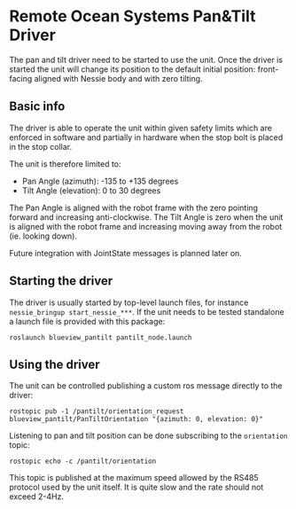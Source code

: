 Remote Ocean Systems Pan&Tilt Driver
====================================

The pan and tilt driver need to be started to use the unit. Once the driver is started the unit will change its position to the default initial position: front-facing aligned with Nessie body and with zero tilting.

## Basic info
The driver is able to operate the unit within given safety limits which are enforced in software and partially in hardware when the stop bolt is placed in the stop collar.

The unit is therefore limited to:
  - Pan Angle (azimuth): -135 to +135 degrees
  - Tilt Angle (elevation): 0 to 30 degrees

The Pan Angle is aligned with the robot frame with the zero pointing forward and increasing anti-clockwise. The Tilt Angle is zero when the unit is aligned with the robot frame and increasing moving away from the robot (ie. looking down).

Future integration with JointState messages is planned later on.

## Starting the driver
The driver is usually started by top-level launch files, for instance `nessie_bringup start_nessie_***`. If the unit needs to be tested standalone a launch file is provided with this package:

```
roslaunch blueview_pantilt pantilt_node.launch
```

## Using the driver 
The unit can be controlled publishing a custom ros message directly to the driver:

```
rostopic pub -1 /pantilt/orientation_request blueview_pantilt/PanTiltOrientation "{azimuth: 0, elevation: 0}"
```

Listening to pan and tilt position can be done subscribing to the `orientation` topic:

```
rostopic echo -c /pantilt/orientation
```

This topic is published at the maximum speed allowed by the RS485 protocol used by the unit itself. It is quite slow and the rate should not exceed 2-4Hz.
